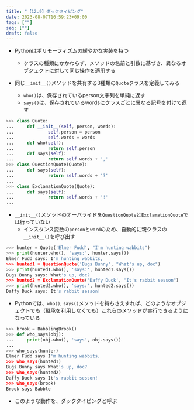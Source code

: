 ```yaml
---
title: "【12.9】ダックタイピング"
date: 2023-08-07T16:59:23+09:00
tags: [""]
seq: [""]
draft: false
---
```


- Pythonはポリモーフィズムの緩やかな実装を持つ
  - クラスの種類にかかわらず、メソッドの名前と引数に基づき、異なるオブジェクトに対して同じ操作を適用する

- 同じ`__init__()`メソッドを共有する3種類の`Quote`クラスを定義してみる
  - `who()`は、保存されているperson文字列を単純に返す
  - `says()`は、保存されているwordsにクラスごとに異なる記号を付けて返す

```python
>>> class Quote:
...     def __init__(self, person, words):
...             self.person = person
...             self.words = words
...     def who(self):
...             return self.person
...     def says(self):
...             return self.words + ','
>>> class QuestionQuote(Quote):
...     def says(self):
...             return self.words + '?'
...
>>> class ExclamationQuote(Quote):
...     def says(self):
...             return self.words + '!'
...
```

- `__init__()`メソッドのオーバライドを`QuestionQuote`と`ExclamationQuote`では行っていない
  - インスタンス変数の`person`と`word`のため、自動的に親クラスの`__init__()`を呼び出す

```python
>>> hunter = Quote('Elmer Fudd', "I'm hunting wabbits")
>>> print(hunter.who(), 'says:', hunter.says())
Elmer Fudd says: I'm hunting wabbits,
>>> hunted1 = QuestionQuote('Bugs Bunny', "What's up, doc")
>>> print(hunted1.who(), 'says:', hunted1.says())
Bugs Bunny says: What's up, doc?
>>> hunted2 = ExclamationQuote('Daffy Duck', "It's rabbit sesson")
>>> print(hunted2.who(), 'says:', hunted2.says())
Daffy Duck says: It's rabbit sesson!
```

- Pythonでは、`who()`, `says()`メソッドを持ちさえすれば、どのようなオブジェクトでも（継承を利用しなくても）これらのメソッドが実行できるようになっている

```python
>>> brook = BabblingBrook()
>>> def who_says(obj):
...     print(obj.who(), 'says', obj.says())
...
>>> who_says(hunter)
Elmer Fudd says I'm hunting wabbits,
>>> who_says(hunted1)
Bugs Bunny says What's up, doc?
>>> who_says(hunted2)
Daffy Duck says It's rabbit sesson!
>>> who_says(brook)
Brook says Babble
```

- このような動作を、ダックタイピングと呼ぶ